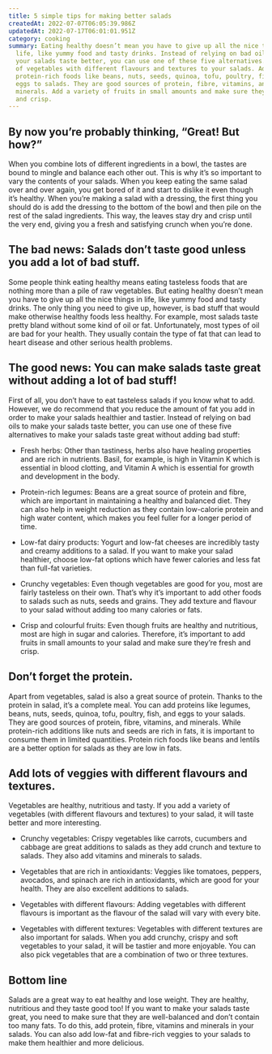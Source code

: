 ```yaml
---
title: 5 simple tips for making better salads
createdAt: 2022-07-07T06:05:39.986Z
updatedAt: 2022-07-17T06:01:01.951Z
category: cooking
summary: Eating healthy doesn’t mean you have to give up all the nice things in
  life, like yummy food and tasty drinks. Instead of relying on bad oils to make
  your salads taste better, you can use one of these five alternatives. Add lots
  of vegetables with different flavours and textures to your salads. Add
  protein-rich foods like beans, nuts, seeds, quinoa, tofu, poultry, fish, and
  eggs to salads. They are good sources of protein, fibre, vitamins, and
  minerals. Add a variety of fruits in small amounts and make sure they’re fresh
  and crisp.
---
```


## By now you’re probably thinking, “Great! But how?”

When you combine lots of different ingredients in a bowl, the tastes are bound to mingle and balance each other out. This is why it’s so important to vary the contents of your salads. When you keep eating the same salad over and over again, you get bored of it and start to dislike it even though it’s healthy.
When you’re making a salad with a dressing, the first thing you should do is add the dressing to the bottom of the bowl and then pile on the rest of the salad ingredients. This way, the leaves stay dry and crisp until the very end, giving you a fresh and satisfying crunch when you’re done.

## The bad news: Salads don’t taste good unless you add a lot of bad stuff.

Some people think eating healthy means eating tasteless foods that are nothing more than a pile of raw vegetables. But eating healthy doesn’t mean you have to give up all the nice things in life, like yummy food and tasty drinks. The only thing you need to give up, however, is bad stuff that would make otherwise healthy foods less healthy.
For example, most salads taste pretty bland without some kind of oil or fat. Unfortunately, most types of oil are bad for your health. They usually contain the type of fat that can lead to heart disease and other serious health problems.

## The good news: You can make salads taste great without adding a lot of bad stuff!

First of all, you don’t have to eat tasteless salads if you know what to add. However, we do recommend that you reduce the amount of fat you add in order to make your salads healthier and tastier. Instead of relying on bad oils to make your salads taste better, you can use one of these five alternatives to make your salads taste great without adding bad stuff:

- Fresh herbs: Other than tastiness, herbs also have healing properties and are rich in nutrients. Basil, for example, is high in Vitamin K which is essential in blood clotting, and Vitamin A which is essential for growth and development in the body.

- Protein-rich legumes: Beans are a great source of protein and fibre, which are important in maintaining a healthy and balanced diet. They can also help in weight reduction as they contain low-calorie protein and high water content, which makes you feel fuller for a longer period of time.

- Low-fat dairy products: Yogurt and low-fat cheeses are incredibly tasty and creamy additions to a salad. If you want to make your salad healthier, choose low-fat options which have fewer calories and less fat than full-fat varieties.

- Crunchy vegetables: Even though vegetables are good for you, most are fairly tasteless on their own. That’s why it’s important to add other foods to salads such as nuts, seeds and grains. They add texture and flavour to your salad without adding too many calories or fats.

- Crisp and colourful fruits: Even though fruits are healthy and nutritious, most are high in sugar and calories. Therefore, it’s important to add fruits in small amounts to your salad and make sure they’re fresh and crisp.

## Don’t forget the protein.

Apart from vegetables, salad is also a great source of protein. Thanks to the protein in salad, it’s a complete meal. 
You can add proteins like legumes, beans, nuts, seeds, quinoa, tofu, poultry, fish, and eggs to your salads. They are good sources of protein, fibre, vitamins, and minerals.
While protein-rich additions like nuts and seeds are rich in fats, it is important to consume them in limited quantities. Protein rich foods like beans and lentils are a better option for salads as they are low in fats.

## Add lots of veggies with different flavours and textures.

Vegetables are healthy, nutritious and tasty. If you add a variety of vegetables (with different flavours and textures) to your salad, it will taste better and more interesting.

- Crunchy vegetables: Crispy vegetables like carrots, cucumbers and cabbage are great additions to salads as they add crunch and texture to salads. They also add vitamins and minerals to salads.

- Vegetables that are rich in antioxidants: Veggies like tomatoes, peppers, avocados, and spinach are rich in antioxidants, which are good for your health. They are also excellent additions to salads.

- Vegetables with different flavours: Adding vegetables with different flavours is important as the flavour of the salad will vary with every bite.

- Vegetables with different textures: Vegetables with different textures are also important for salads. When you add crunchy, crispy and soft vegetables to your salad, it will be tastier and more enjoyable. You can also pick vegetables that are a combination of two or three textures.

## Bottom line

Salads are a great way to eat healthy and lose weight. They are healthy, nutritious and they taste good too! If you want to make your salads taste great, you need to make sure that they are well-balanced and don’t contain too many fats. To do this, add protein, fibre, vitamins and minerals in your salads. You can also add low-fat and fibre-rich veggies to your salads to make them healthier and more delicious.
